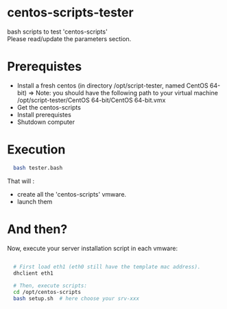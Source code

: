 centos-scripts-tester
=====================

bash scripts to test 'centos-scripts'<br>
Please read/update the parameters section.

Prerequistes
============

- Install a fresh centos (in directory /opt/script-tester, named CentOS 64-bit)
  => Note: you should have the following path to your virtual machine /opt/script-tester/CentOS 64-bit/CentOS 64-bit.vmx
- Get the centos-scripts
- Install prerequistes
- Shutdown computer

Execution
=========

```bash
  bash tester.bash
```

That will :
- create all the 'centos-scripts' vmware.
- launch them

And then?
=========
Now, execute your server installation script in each vmware:
```bash

  # First load eth1 (eth0 still have the template mac address).
  dhclient eth1
  
  # Then, execute scripts:
  cd /opt/centos-scripts
  bash setup.sh  # here choose your srv-xxx  
```
